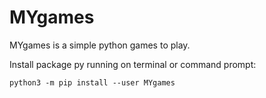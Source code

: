 # MYgames
MYgames is a simple python games to play.

Install package py running on terminal or command prompt:

    python3 -m pip install --user MYgames
